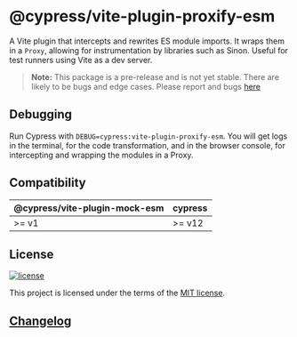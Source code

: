 # @cypress/vite-plugin-proxify-esm

A Vite plugin that intercepts and rewrites ES module imports. It wraps them in a `Proxy`, allowing for instrumentation by libraries such as Sinon. Useful for test runners using Vite as a dev server.

> **Note:** This package is a pre-release and is not yet stable. There are likely to be bugs and edge cases. Please report and bugs [here](https://github.com/cypress-io/cypress/issues/new?labels=npm:%20@cypress/vite-plugin-proxify-esm)

## Debugging

Run Cypress with `DEBUG=cypress:vite-plugin-proxify-esm`. You will get logs in the terminal, for the code transformation, and in the browser console, for intercepting and wrapping the modules in a Proxy. 
## Compatibility

| @cypress/vite-plugin-mock-esm | cypress |
| ------------------------ | ------- |
| >= v1                    | >= v12  |

## License

[![license](https://img.shields.io/badge/license-MIT-green.svg)](https://github.com/cypress-io/cypress/blob/develop/LICENSE)

This project is licensed under the terms of the [MIT license](/LICENSE).

## [Changelog](./CHANGELOG.md)

